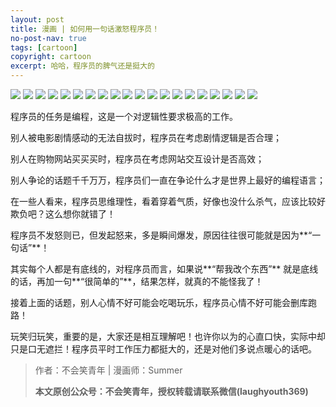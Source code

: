 ```yaml
---
layout: post
title: 漫画 | 如何用一句话激怒程序员！
no-post-nav: true
tags: [cartoon]
copyright: cartoon
excerpt: 哈哈，程序员的脾气还是挺大的
---
```


![](http://favorites.ren/assets/images/2020/cartoon/jinu/jinu01.jpg)
![](http://favorites.ren/assets/images/2020/cartoon/jinu/jinu02.jpg)
![](http://favorites.ren/assets/images/2020/cartoon/jinu/jinu03.jpg)
![](http://favorites.ren/assets/images/2020/cartoon/jinu/jinu04.jpg)
![](http://favorites.ren/assets/images/2020/cartoon/jinu/jinu05.jpg)
![](http://favorites.ren/assets/images/2020/cartoon/jinu/jinu06.jpg)
![](http://favorites.ren/assets/images/2020/cartoon/jinu/jinu07.jpg)
![](http://favorites.ren/assets/images/2020/cartoon/jinu/jinu08.jpg)
![](http://favorites.ren/assets/images/2020/cartoon/jinu/jinu09.jpg)
![](http://favorites.ren/assets/images/2020/cartoon/jinu/jinu10.jpg)
![](http://favorites.ren/assets/images/2020/cartoon/jinu/jinu11.jpg)
![](http://favorites.ren/assets/images/2020/cartoon/jinu/jinu12.jpg)
![](http://favorites.ren/assets/images/2020/cartoon/jinu/jinu13.jpg)
![](http://favorites.ren/assets/images/2020/cartoon/jinu/jinu14.jpg)
![](http://favorites.ren/assets/images/2020/cartoon/jinu/jinu15.jpg)
![](http://favorites.ren/assets/images/2020/cartoon/jinu/jinu16.jpg)
![](http://favorites.ren/assets/images/2020/cartoon/jinu/jinu17.jpg)
![](http://favorites.ren/assets/images/2020/cartoon/jinu/jinu18.jpg)
![](http://favorites.ren/assets/images/2020/cartoon/jinu/jinu19.jpg)
![](http://favorites.ren/assets/images/2020/cartoon/jinu/jinu20.jpg)

程序员的任务是编程，这是一个对逻辑性要求极高的工作。

别人被电影剧情感动的无法自拔时，程序员在考虑剧情逻辑是否合理；

别人在购物网站买买买时，程序员在考虑网站交互设计是否高效；

别人争论的话题千千万万，程序员们一直在争论什么才是世界上最好的编程语言；

在一些人看来，程序员思维理性，看着穿着气质，好像也没什么杀气，应该比较好欺负吧？这么想你就错了！

程序员不发怒则已，但发起怒来，多是瞬间爆发，原因往往很可能就是因为**“一句话”**！

其实每个人都是有底线的，对程序员而言，如果说**“帮我改个东西”** 就是底线的话，再加一句**“很简单的”**，结果怎样，就真的不能怪我了！

接着上面的话题，别人心情不好可能会吃喝玩乐，程序员心情不好可能会删库跑路！

玩笑归玩笑，重要的是，大家还是相互理解吧！也许你以为的心直口快，实际中却只是口无遮拦！程序员平时工作压力都挺大的，还是对他们多说点暖心的话吧。


>作者：不会笑青年 | 漫画师：Summer
>
>**本文原创公众号：不会笑青年，授权转载请联系微信(laughyouth369)**